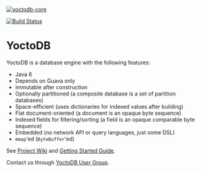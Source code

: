 [![yoctodb-core](https://maven-badges.herokuapp.com/maven-central/com.yandex.yoctodb/yoctodb-core/badge.svg)](https://maven-badges.herokuapp.com/maven-central/com.yandex.yoctodb/yoctodb-core)

[![Build Status](https://drone.io/bitbucket.org/incubos/yoctodb/status.png)](https://drone.io/bitbucket.org/incubos/yoctodb/latest)

# YoctoDB

YoctoDB is a database engine with the following features:

 * Java 6
 * Depends on Guava only
 * Immutable after construction
 * Optionally partitioned (a composite database is a set of partition databases)
 * Space-efficient (uses dictionaries for indexed values after building)
 * Flat document-oriented (a document is an opaque byte sequence)
 * Indexed fields for filtering/sorting (a field is an opaque comparable byte sequence)
 * Embedded (no network API or query languages, just some DSL)
 * `mmap`'ed (`ByteBuffer`'ed)

See [Project Wiki][1] and [Getting Started Guide][2].

Contact us through [YoctoDB User Group][3].

[1]: https://bitbucket.org/yandex/yoctodb/wiki/Home
[2]: https://bitbucket.org/yandex/yoctodb/wiki/GettingStarted
[3]: https://groups.google.com/forum/#!forum/yoctodb